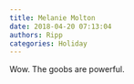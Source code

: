 ```yaml
---
title: Melanie Molton
date: 2018-04-20 07:13:04
authors: Ripp
categories: Holiday
---
```


 Wow. The goobs are powerful.